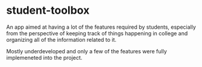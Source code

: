 # student-toolbox

An app aimed at having a lot of the features required by students, especially from the perspective of keeping track of things happening in college and organizing all of the information related to it.

Mostly underdeveloped and only a few of the features were fully implemeneted into the project.
